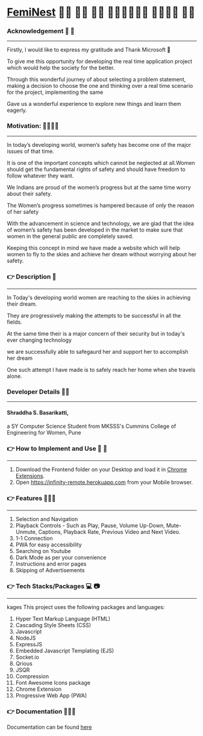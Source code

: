 # [FemiNest](https://docs.google.com/document/d/1b9OIx_o1nRHvkun8OYHOofOmQbRgLhs_RAoeRBHtVHw/edit?usp=sharing) :woman_office_worker: :woman_factory_worker:	:woman_singer:	:woman_artist::woman_astronaut::woman_firefighter:	:policewoman::female_detective: :woman_scientist:


### Acknowledgement :bouquet: :rose:
---
Firstly, I would like to express my gratitude and Thank Microsoft :bouquet:

To give me this opportunity for developing the real time application project which would help the society for the better.

Through this wonderful journey of about selecting a problem statement, making a decision to choose the one and thinking over a real time scenario for the project, implementing the same

Gave us a wonderful experience to explore new things and learn them eagerly.

### Motivation: :cherry_blossom::tulip::two_women_holding_hands::muscle:
---
In today’s developing world, women’s safety has become one of the major issues of that time. 

It is one of the important concepts which cannot be neglected at all.Women should get the fundamental rights of safety and should have freedom to follow whatever they want. 

We Indians are proud of the women’s progress but at the same time worry about their safety.

The Women’s progress sometimes is hampered because of only the reason of her safety

With the advancement in science and technology, we are glad that the idea of women’s safety  has been developed in the market to make sure that women in the general public are completely saved.

Keeping this concept in mind we have made a website which will help women to fly to the skies and achieve her dream without worrying about her safety.



### :point_right:  Description :scroll:
---
In Today's developing world women are reaching to the skies in achieving their dream.

They are progressively making the attempts to be successful in all the fields.

 At the same time their is a major concern of their security but in today's ever changing technology
 
 we are successfully able to safegaurd her and support her to accomplish her dream 
 
 One such attempt I have made is to safely reach her home when she travels alone.

### Developer Details :woman_technologist:
---
#### Shraddha S. Basarikatti, 

a SY Computer Science Student from MKSSS's Cummins College of Engineering for Women, Pune

### :point_right:	 How to Implement and Use :memo: :pencil:
---
1. Download the Frontend folder on your Desktop and load it in [Chrome Extensions](chrome://extensions).
2. Open https://infinity-remote.herokuapp.com from your Mobile browser.

### :point_right:	Features :rainbow::rainbow::rainbow:
---
1. Selection and  Navigation
2. Playback Controls - Such as Play, Pause, Volume Up-Down, Mute-Unmute, Captions, Playback Rate, Previous Video and Next Video.
3. 1-1 Connection
4. PWA for easy accessibility
5. Searching on Youtube
6. Dark Mode as per your convenience
7. Instructions and error pages
8. Skipping of Advertisements

### :point_right:	 Tech Stacks/Packages :computer:	:camera:
---
kages
This project uses the following packages and languages:
1. Hyper Text Markup Language (HTML)
2. Cascading Style Sheets (CSS)
3. Javascript
4. NodeJS
5. ExpressJS
6. Embedded Javascript Templating (EJS)
7. Socket.io
8. Qrious
9. JSQR
10. Compression
11. Font Awesome Icons package
12. Chrome Extension
13. Progressive Web App (PWA)

### :point_right:	 Documentation :receipt::receipt::receipt:
Documentation can be found [here](https://docs.google.com/document/d/1REjqQN7qbH5l_CglM1tw-Q24cmVuz2DY5YAoGSE6kVo/edit?usp=sharing)
